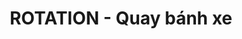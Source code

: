 ---
layout: post
title:  "ROTATION - Quay bánh xe"
categories: [math]
code: ROTATION
src: ROTATION.cpp
---